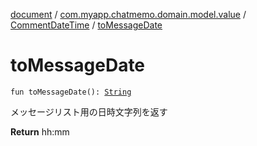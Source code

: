 [document](../../index.md) / [com.myapp.chatmemo.domain.model.value](../index.md) / [CommentDateTime](index.md) / [toMessageDate](./to-message-date.md)

# toMessageDate

`fun toMessageDate(): `[`String`](https://kotlinlang.org/api/latest/jvm/stdlib/kotlin/-string/index.html)

メッセージリスト用の日時文字列を返す

**Return**
hh:mm

